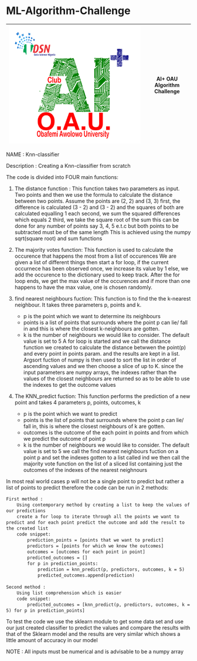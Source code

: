 # ML-Algorithm-Challenge

| ![community logo](oau.png) | AI+ OAU Algorithm Challenge |
| -------------------------- | --------------------------- |

NAME : Knn-classifier 

Description : Creating a Knn-classifier from scratch 

The code is divided into FOUR main functions:
1. The distance function :
    This function takes two parameters as input. Two points and then we use the formula to calculate the distance between two points.
	Assume the points are (2, 2) and (3, 3)
	first, the difference is calculated (3 - 2) and (3 - 2) and the squares of both are calculated equalling 1 each
	second, we sum the squared differences which equals 2 
	third, we take the square root of the sum
	this can be done for any number of points say 3, 4, 5 e.t.c but both points to be subtracted must be of the same length
	This is achieved using the numpy sqrt(square root)  and sum functions
	
2. The majority votes function:
	This function is used to calculate the occurence that happens the most from a list of occurences
	We are given a list of different things then start a for loop, if the current occurnece has been observed once, we increase its value by 1 else, we add the 
	occurence to the dictionary used to keep track.
	After the for loop ends, we get the max value of the occurences and if more than one happens to have the max value, one is chosen randomly.

3. find nearest neighbours fuction: 
	This function is to find the the k-nearest neighbour. It takes three parameters p, points and k.
	* p is the point which we want to determine its neighbours
	* points is a list of points that surrounds where the point p can lie/ fall in and this is where the closest k-neighbours are gotten. 
	* k is the number of neighbours we would like to consider. The default value is set to 5
	A for loop is started and we call the distance function we created to calculate the distance betwwen the point(p) and every point in points param. and the results 
	are kept in a list. Argsort fuction of numpy is then used to sort the list in order of ascending values and we then choose a slice of up to K.
	since the input parameters are numpy arrays, the indexes rather than the values of the closest neighbours are returned so as to be able to use the indexes to 
	get the outcome values
4. The KNN_predict fuction:
	This function performs the prediction of a new point and takes 4 parameters p, points, outcomes, k
	* p is the point which we want to predict
	* points is the list of points that surrounds where the point p can lie/ fall in, this is where the closest neighbours of k are gotten.
	* outcomes is the outcome of the each point in points and from which we predict the outcome of point p
	* k is the number of neighbours we would like to consider. The default value is set to 5
	we call the find nearest neighbours fuction on a point p and set the indexes gotten to a list called ind
	we then call the majority vote function on the list of a sliced list containing just the outcomes of the indexes of the nearest neighnours
	
In most real world cases p will not be a single point to predict but rather a list of points to predict therefore the code can be run in 2 methods:

	First method : 
		Using contemporary method by creating a list to keep the values of our predictions
		create a for loop to iterate through all the points we want to predict and for each point predict the outcome and add the result to the created list
		code snippet:
		    prediction_points = [points that we want to predict]
			predictors = [points for which we know the outcomes]
			outcomes = [outcomes for each point in point]
		    predicted_outcomes = []
			for p in prediction_points:
			    prediction = knn_predict(p, predictors, outcomes, k = 5)
				predicted_outcomes.append(prediction)
			
	Second method :
		Using list comprehension which is easier
		code snippet:
			predicted_outcomes = [knn_predict(p, predictors, outcomes, k = 5) for p in prediction_points]

To test the code we use the sklearn module to get some data set and use our just created classifier to predict the values and compare the results with that of the
Sklearn model and the results are very similar which shows a little amount of accuracy in our model

NOTE : All inputs must be numerical and is advisable to be a numpy array